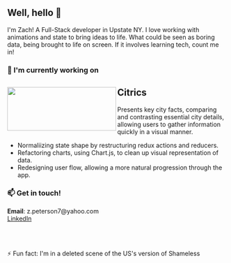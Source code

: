 <h2> Well, hello 👋 </h2>
<p>I'm Zach! A Full-Stack developer in Upstate NY. I love working with animations and state to bring ideas to life. What could be seen as boring data, being brought to life on screen. If it involves learning tech, count me in!</p>

<h3>🔭 I'm currently working on</h3>
<div display='flex'>
  <img width="250" height="100" align='left' src="https://raw.githubusercontent.com/Lambda-School-Labs/citrics-fe-d/2389c1cf8ae0bc2210c5a206b853cafdd947ddeb/src/assets/Citrics%20Icon.svg" >
  <div>
    <h2 align='left'>Citrics</h2>
    <p>Presents key city facts, comparing and contrasting essential city details, allowing users to gather information
quickly in a visual manner.</p>
    <ul align='left'>
      <li>Normaliizing state shape by restructuring redux actions and reducers.</li>
      <li>Refactoring charts, using Chart.js, to clean up visual representation of data.</li>
      <li>Redesigning user flow, allowing a more natural progression through the app.</li>
    </ul>
  </div>
</div>

<h3>📫 Get in touch!</h3>
<div>
  <p><strong>Email</strong>: z.peterson7@yahoo.com <br/> <a href="https://www.linkedin.com/in/zacharytpeterson/" target="_blank">LinkedIn</a></p>
</div>
<br/><br/>
<p>⚡ Fun fact: I'm in a deleted scene of the US's version of Shameless</p>

<!--
**zachary-peterson/zachary-peterson** is a ✨ _special_ ✨ repository because its `README.md` (this file) appears on your GitHub profile.

Here are some ideas to get you started:

- 🔭 I’m currently working on ...
- 🌱 I’m currently learning ...
- 👯 I’m looking to collaborate on ...
- 🤔 I’m looking for help with ...
- 💬 Ask me about ...
- 📫 How to reach me: ...
- 😄 Pronouns: ...
- ⚡ Fun fact: ...
-->
